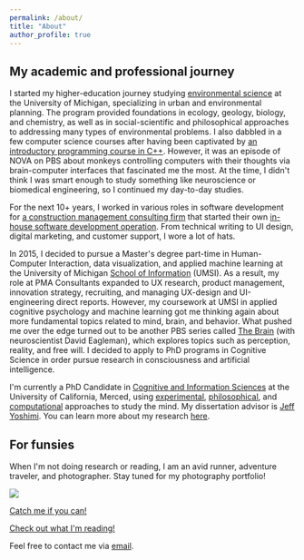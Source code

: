 ```yaml
---
permalink: /about/
title: "About"
author_profile: true
---
```


<h2>My academic and professional journey</h2>
I started my higher-education journey studying <a href="https://lsa.umich.edu/pite/majors/environment-major.html" target="_blank">environmental science</a> at the University of Michigan, specializing in urban and environmental planning. The program provided foundations in ecology, geology, biology, and chemistry, as well as in social-scientific and philosophical approaches to addressing many types of environmental problems. I also dabbled in a few computer science courses after having been captivated by <a href="https://eecs183.github.io/eecs183.org/" target="_blank">an introductory programming course in C++</a>. However, it was an episode of NOVA on PBS about monkeys controlling computers with their thoughts via brain-computer interfaces that fascinated me the most. At the time, I didn't think I was smart enough to study something like neuroscience or biomedical engineering, so I continued my day-to-day studies.

For the next 10+ years, I worked in various roles in software development for <a href="https://pmaconsultants.com/" target="_blank" rel="noopener noreferrer">a construction management consulting firm</a> that started their own <a href="https://pmatechnologies.com/products" target="_blank" rel="noopener noreferrer">in-house software development operation</a>. From technical writing to UI design, digital marketing, and customer support, I wore a lot of hats.

In 2015, I decided to pursue a Master's degree part-time in Human-Computer Interaction, data visualization, and applied machine learning at the University of Michigan <a href="https://www.si.umich.edu/programs/master-science-information" target="_blank" rel="noopener noreferrer">School of Information</a> (UMSI). As a result, my role at PMA Consultants expanded to UX research, product management, innovation strategy, recruiting, and managing UX-design and UI-engineering direct reports. However, my coursework at UMSI in applied cognitive psychology and machine learning got me thinking again about more fundamental topics related to mind, brain, and behavior. What pushed me over the edge turned out to be another PBS series called <a href="https://www.pbs.org/show/brain-david-eagleman/" target="_blank" rel="noopener noreferrer">The Brain</a> (with neuroscientist David Eagleman), which explores topics such as perception, reality, and free will. I decided to apply to PhD programs in Cognitive Science in order pursue research in consciousness and artificial intelligence.

I'm currently a PhD Candidate in <a href="https://cogsci.ucmerced.edu/graduate-programs/prospective-graduate-students/phd-program" target="_blank" rel="noopener noreferrer">Cognitive and Information Sciences</a> at the University of California, Merced, using [experimental](/categories/empirical), [philosophical](/categories/philosophical), and [computational](/categories/computational) approaches to study the mind. My dissertation advisor is <a href="https://jeffyoshimi.net" target="_blank" rel="noopener noreferrer">Jeff Yoshimi</a>. You can learn more about my research [here](/projects).

<h2>For funsies</h2>
When I'm not doing research or reading, I am an avid runner, adventure traveler, and photographer. Stay tuned for my photography portfolio!
<p><img src="/images/kilimanjaro.png"></p>

[Catch me if you can!](/travels)

[Check out what I'm reading!](/books-im-reading)

Feel free to contact me via <a href="mailto:jponcedeleon@ucmerced.edu?subject=Hello!">email</a>.

